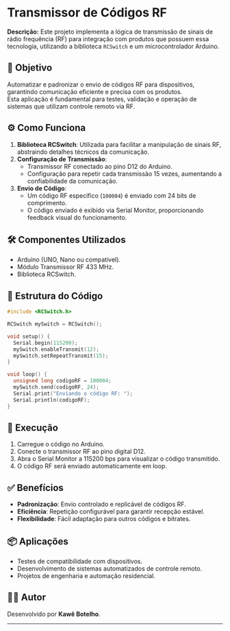 # Transmissor de Códigos RF

**Descrição:** Este projeto implementa a lógica de transmissão de sinais de rádio frequência (RF) para integração com produtos que possuem essa tecnologia, utilizando a biblioteca `RCSwitch` e um microcontrolador Arduino.

## 🎯 Objetivo

Automatizar e padronizar o envio de códigos RF para dispositivos, garantindo comunicação eficiente e precisa com os produtos.  
Esta aplicação é fundamental para testes, validação e operação de sistemas que utilizam controle remoto via RF.

## ⚙️ Como Funciona

1. **Biblioteca RCSwitch**: Utilizada para facilitar a manipulação de sinais RF, abstraindo detalhes técnicos da comunicação.
2. **Configuração de Transmissão**:
   - Transmissor RF conectado ao pino D12 do Arduino.
   - Configuração para repetir cada transmissão 15 vezes, aumentando a confiabilidade da comunicação.
3. **Envio de Código**:
   - Um código RF específico (`100004`) é enviado com 24 bits de comprimento.
   - O código enviado é exibido via Serial Monitor, proporcionando feedback visual do funcionamento.

## 🛠️ Componentes Utilizados

- Arduino (UNO, Nano ou compatível).
- Módulo Transmissor RF 433 MHz.
- Biblioteca RCSwitch.

## 📄 Estrutura do Código

```cpp
#include <RCSwitch.h>

RCSwitch mySwitch = RCSwitch();

void setup() {
  Serial.begin(115200);
  mySwitch.enableTransmit(12);
  mySwitch.setRepeatTransmit(15);
}

void loop() {
  unsigned long codigoRF = 100004;
  mySwitch.send(codigoRF, 24);
  Serial.print("Enviando o código RF: ");
  Serial.println(codigoRF);
}
```

## 🚀 Execução

1. Carregue o código no Arduino.
2. Conecte o transmissor RF ao pino digital D12.
3. Abra o Serial Monitor a 115200 bps para visualizar o código transmitido.
4. O código RF será enviado automaticamente em loop.

## ✅ Benefícios

- **Padronização**: Envio controlado e replicável de códigos RF.
- **Eficiência**: Repetição configurável para garantir recepção estável.
- **Flexibilidade**: Fácil adaptação para outros códigos e bitrates.

## 📦 Aplicações

- Testes de compatibilidade com dispositivos.
- Desenvolvimento de sistemas automatizados de controle remoto.
- Projetos de engenharia e automação residencial.

## 👨‍💻 Autor

Desenvolvido por **Kawê Botelho**.

---


